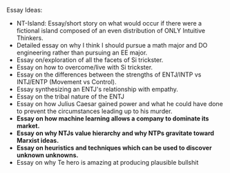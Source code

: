 Essay Ideas:


*   NT-Island: Essay/short story on what would occur if there were a fictional island composed of an even distribution of ONLY Intuitive Thinkers.
*   Detailed essay on why I think I should pursue a math major and DO engineering rather than pursuing an EE major.
*   Essay on/exploration of all the facets of Si trickster.
*   Essay on how to overcome/live with Si trickster.
*   Essay on the differences between the strengths of ENTJ/INTP vs INTJ/ENTP (Movement vs Control).
*   Essay synthesizing an ENTJ's relationship with empathy.
*   Essay on the tribal nature of the ENTJ
*   Essay on how Julius Caesar gained power and what he could have done to prevent the circumstances leading up to his murder.
*   **Essay on how machine learning allows a company to dominate its market.**
*   **Essay on why NTJs value hierarchy and why NTPs gravitate toward Marxist ideas.**
*   **Essay on heuristics and techniques which can be used to discover unknown unknowns.**
*   Essay on why Te hero is amazing at producing plausible bullshit
